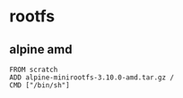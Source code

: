 # rootfs

## alpine amd
```
FROM scratch
ADD alpine-minirootfs-3.10.0-amd.tar.gz /
CMD ["/bin/sh"]
```